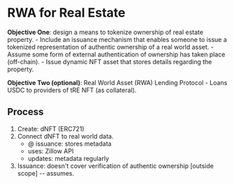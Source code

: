 # RWA for Real Estate

**Objective One**: design a means to tokenize ownership of real estate property.
    - Include an issuance mechanism that enables someone to issue a tokenized representation of authentic ownership of a real world asset.
    - Assume some form of external authentication of ownership has taken place (off-chain).
    - Issue dynamic NFT asset that stores details regarding the property.

**Objective Two (optional)**: Real World Asset (RWA) Lending Protocol
    - Loans USDC to providers of tRE NFT (as collateral).

## Process

1.  Create: dNFT (ERC721)
2.  Connect dNFT to real world data.
    - @ issuance: stores metadata
    - uses: Zillow API
    - updates: metadata regularly
3.  Issuance: doesn't cover verification of authentic ownership [outside scope] -- assumes.